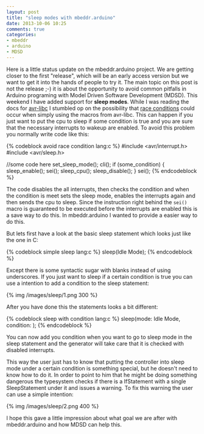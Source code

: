 ```yaml
---
layout: post
title: "sleep modes with mbeddr.arduino"
date: 2013-10-06 10:25
comments: true
categories:
- mbeddr
- arduino
- MDSD
---
```

Here is a little status update on the mbeddr.arduino project.  We are getting closer to the first "release", which will be an early access version but we want to get it into the hands of people to try it.  The main topic on this post is not the release ;-)  it is  about the opportunity to avoid common pitfalls in Arduino programing with Model Driven Software Development (MDSD). 
This weekend I have added support for **sleep modes**. While I was reading the docs for [avr-libc](http://www.nongnu.org/avr-libc/user-manual/index.html) I stumbled op on the possibility that [race conditions](http://www.nongnu.org/avr-libc/user-manual/group__avr__sleep.html) could occur when simply using the macros from avr-libc. This can happen if you just want to put the cpu to sleep if some condition is true and you are sure that the necessary interrupts to wakeup are enabled. To avoid this problem you normally write code like this:

{% codeblock avoid race condition  lang:c %}
#include <avr/interrupt.h>
#include <avr/sleep.h>

//some code here
set_sleep_mode(<mode>);
cli();
if (some_condition)
{
sleep_enable();
sei();
sleep_cpu();
sleep_disable();
}
sei();
{% endcodeblock %}

The code disables the all interrupts, then checks the condition and when the condition is meet sets the sleep mode, enables the interrupts again and then  sends the cpu to sleep. Since the instruction right behind the `sei()` macro is guaranteed to be executed before the interrupts are enabled this is a save way to do this.
In mbeddr.arduino I wanted to provide a easier way to do this. 

But lets first have a look at the basic sleep statement which looks just like the one in C:

{% codeblock simple sleep  lang:c %}
sleep(Idle Mode);
{% endcodeblock %}

Except there is some syntactic sugar with blanks instead of using underscores. If you just want to sleep if a certain condition is true you can use a intention to add a condition to the sleep statement:

{% img /images/sleep/1.png 300 %}

After you have done this the statements looks a bit different:

{% codeblock sleep with condition lang:c %}
sleep(mode: Idle Mode, condition: <expr>);
{% endcodeblock %}

You can now add you condition when you want to go to sleep mode in the sleep statement and the generator will take care that it is checked with disabled interrupts. 

This way the user just has to know that putting the controller into sleep mode under a certain condition is something special, but he doesn't need to know how to do it. In order to point to him that he might be doing something dangerous the typesystem checks if there is a IfStatement with a single SleepStatement under it and issues a warning. To fix this warning the user can use a simple intention:

{% img /images/sleep/2.png 400 %}

I hope this gave a little impression about what goal we are after with mbeddr.arduino and how MDSD can help this.
